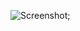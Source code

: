 ![Screenshot](file:///C:/Users/Astiya/Downloads/screencapture-localhost-8000-2023-01-05-09_32_14.png);
